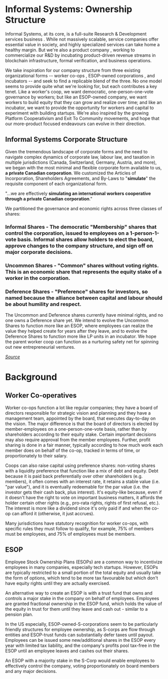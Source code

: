 # Informal Systems: Ownership Structure

Informal Systems, at its core, is a full-suite Research & Development services  business . While not massively scalable, service companies offer essential value in society, and highly specialized services can take home a healthy margin. But we're also a product company , working to commercialize our R&D by incubating product-driven revenue streams in blockchain infrastructure, formal verification, and business operations.

We take inspiration for our company structure from three existing organizational forms -- worker co-ops , ESOP-owned corporations , and incubators  -- and seek to find a replicable blend of the three. No one model seems to provide quite what we're looking for, but each contributes a key tenet. Like a worker's coop, we want democratic, one-person-one-vote governance by workers; but like an ESOP-owned company, we want workers to build equity that they can grow and realize over time; and like an incubator, we want to provide the opportunity for workers and capital to experiment with building startups. We're also inspired by the growing Platform Cooperativism  and Exit To Community  movements, and hope that our more-product focused endeavours can evolve in their direction.

## Informal Systems Corporate Structure


Given the tremendous landscape of corporate forms and the need to navigate complex dynamics of corporate law, labour law, and taxation in multiple jurisdictions (Canada, Switzerland, Germany, Austria, and more), we began with the most minimal and flexible corporate form available to us, **a private Canadian corporation**. We customized the Articles of Incorporation, Shareholders Agreements, and By-Laws to "**simulate**" the requisite component of each organizational form. 

"...we are effectively **simulating an international workers cooperative through a private Canadian corporation**."

We partitioned the governance and economic rights across three classes of shares:

### Informal Shares - The democratic "Membership" shares that control the corporation, issued to employees on a 1-person-1-vote basis. Informal shares allow holders to elect the board, approve changes to the company structure, and sign off on major corporate decisions.

### Uncommon Shares - "Common" shares without voting rights. This is an economic share that represents the equity stake of a worker in the corporation.

### Deference Shares - "Preference" shares for investors, so named because the alliance between capital and labour should be about humility and respect.

The Uncommon and Deference shares currently have minimal rights, and no one owns a Deference share yet. We intend to evolve the Uncommon Shares to function more like an ESOP, where employees can realize the value they helped create for years after they leave, and to evolve the Deference Shares to function more like LP units in an incubator. We hope the parent worker coop can function as a nurturing safety net for spinning out new entrepreneurial ventures.

[*Source*](https://informal.systems/blog/informal-owners)

# Background

## Worker Co-operatives
Worker co-ops function a lot like regular companies; they have a board of directors responsible for strategic vision and planning and they have a management team, appointed by the board, that executes day-to-day on the vision. The major difference is that the board of directors is elected by member-employees on a one-person-one-vote basis, rather than by shareholders according to their equity stake. Certain important decisions may also require approval from the member employees. Further, profit sharing is done in a fair manner, typically according to how much work each member does on behalf of the co-op, tracked in terms of time, or proportionately to their salary.

Coops can also raise capital using preference shares: non-voting shares with a liquidity preference that  function like a mix of debt and equity. Debt because it is paid back preferentially over other shareholders (e.g. members), it often comes with an interest rate, it retains a stable value (i.e. "par value"), and it is eventually redeemable for the par value (i.e. the investor gets their cash back, plus interest). It's equity-like because, even if it doesn't have the right to vote on important business matters, it affords the holder certain other rights (e.g., pro-rata rights, rights of first refusal, etc.). The interest is more like a dividend since it's only paid if and when the co-op can afford it (otherwise, it just accrues).

Many jurisdictions have statutory recognition for worker co-ops, with specific rules they must follow to qualify, for example, 75% of members must be employees, and 75% of employees must be members.

## ESOP
Employee Stock Ownership Plans (ESOPs) are a common way to incentivize employees in many companies, especially tech startups. However, ESOPs are typically restricted to a small portion of the total equity and usually take the form of options, which tend to be more tax favourable but which don't have equity rights until they are actually exercised.

An alternative way to create an ESOP is with a trust fund that owns and controls a major stake in the company on behalf of employees. Employees are granted fractional ownership in the ESOP fund, which holds the value of the equity in trust for them until they leave and cash out - similar to a pension plan.

In the US especially, ESOP-owned-S-corporations seem to be particularly friendly structures for employee ownership, as S-corps are flow through entities and ESOP-trust funds can substantially defer taxes until payout. Employees can be issued some new/additional shares in the ESOP every year with limited tax liability, and the company's profits pool tax-free in the ESOP until an employee leaves and cashes out their shares.

An ESOP with a majority stake in the S-Corp would enable employees to effectively control the company, voting proportionately on board members and any major decisions.
